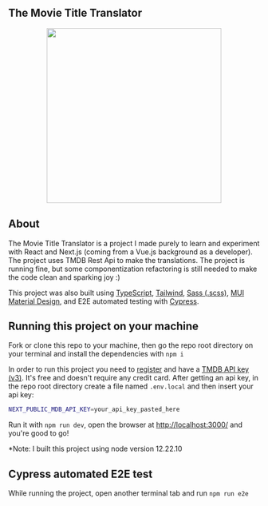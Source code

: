 ## The Movie Title Translator
<p align="center">
  <img src="https://user-images.githubusercontent.com/74467166/195982138-0813a4e0-33c8-4d0d-9240-17dabcbeb25e.gif" height="350"/>
</p>

## About
The Movie Title Translator is a project I made purely to learn and experiment with React and Next.js (coming from a Vue.js background as a developer). The project uses TMDB Rest Api to make the translations. The project is running fine, but some componentization refactoring is still needed to make the code clean and sparking joy :)

This project was also built using [TypeScript](https://www.typescriptlang.org/), [Tailwind](https://tailwindcss.com/), [Sass (.scss)](https://sass-lang.com/), [MUI Material Design](https://mui.com/), and E2E automated testing with [Cypress](https://www.cypress.io/).
## Running this project on your machine
Fork or clone this repo to your machine, then go the repo root directory on your terminal and install the dependencies with ```npm i```

In order to run this project you need to [register](https://www.themoviedb.org/signup) and have a [TMDB API key (v3)](https://developers.themoviedb.org/3/getting-started/introduction). It's free and doesn't require any credit card. After getting an api key, in the repo root directory create a file named ```.env.local``` and then insert your api key:

```bash
NEXT_PUBLIC_MDB_API_KEY=your_api_key_pasted_here
```
Run it with ```npm run dev```, open the browser at [http://localhost:3000/](http://localhost:3000/) and you're good to go!

*Note: I built this project using node version 12.22.10

## Cypress automated E2E test

While running the project, open another terminal tab and run ```npm run e2e```
